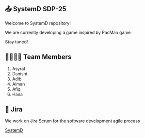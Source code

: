 ## 📤 SystemD SDP-25

Welcome to SystemD repository!

We are currently developing a game inspired by PacMan game.

Stay tuned!

## 👨‍💼👩‍💼 Team Members
1. Asyraf
2. Danishi
3. Adib
4. Aiman
5. Afiq
6. Hana

## 🏢 Jira
We work on Jira Scrum for the software development agile process

[SystemD](https://hanyang-team-fga2z0e8.atlassian.net/jira/software/projects/SCRUM/boards/1/backlog)

